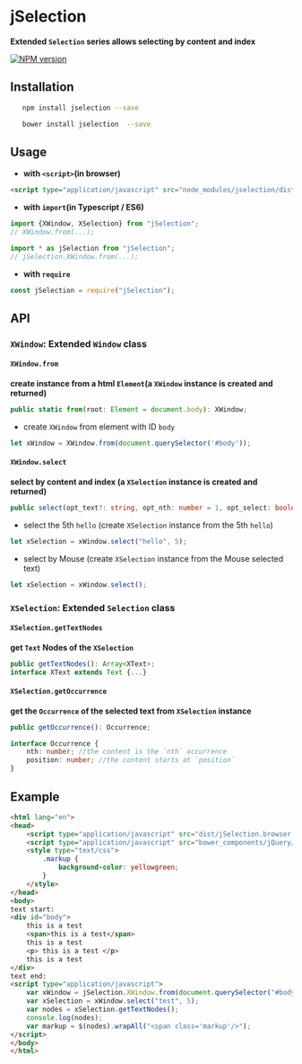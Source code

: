 # jSelection
__Extended `Selection` series allows selecting by content and index__

[![NPM version](https://img.shields.io/npm/v/jSelection.svg)](https://www.npmjs.com/package/jselection)

## Installation
``` bash
   npm install jselection --save
```
``` bash
   bower install jselection  --save
```

## Usage
* __with `<script>`(in browser)__
``` html
<script type="application/javascript" src="node_modules/jselection/dist/jSelection.browser.js"></script>
```
* __with `import`(in Typescript / ES6)__
``` typescript
import {XWindow, XSelection} from "jSelection";
// XWindow.from(...);
```
``` typescript
import * as jSelection from "jSelection";
// jSelection.XWindow.from(...);
```
* __with `require`__
``` javascript
const jSelection = require("jSelection");
```

## API
### **`XWindow`**: Extended **`Window`** class 

#### `XWindow.from`
__create instance from a html `Element`(a `XWindow` instance is created and returned)__
``` typescript
public static from(root: Element = document.body): XWindow;
```
* create `XWindow` from element with ID `body`
``` javascript
let xWindow = XWindow.from(document.querySelector('#body'));
```

#### `XWindow.select`
__select by content and index (a `XSelection` instance is created and returned)__
``` typescript
public select(opt_text?: string, opt_nth: number = 1, opt_select: boolean = false): XSelection;
```
* select the 5th `hello` (create `XSelection` instance from the 5th `hello`)
``` javascript
let xSelection = xWindow.select("hello", 5);
```
* select by Mouse (create `XSelection` instance from the Mouse selected text)
``` javascript
let xSelection = xWindow.select();
```

### __`XSelection`__: Extended __`Selection`__ class

#### `XSelection.getTextNodes`
__get `Text` Nodes of the `XSelection`__
``` typescript
public getTextNodes(): Array<XText>;
interface XText extends Text {...}
```

#### `XSelection.getOccurrence`
__get the `Occurrence` of the selected text from `XSelection` instance__
``` typescript
public getOccurrence(): Occurrence;

interface Occurrence {
    nth: number; //the content is the `nth` occurrence
    position: number; //the content starts at `position`
}
```

## Example
``` html
<html lang="en">
<head>
    <script type="application/javascript" src="dist/jSelection.browser.js"></script>
    <script type="application/javascript" src="bower_components/jQuery/dist/jquery.min.js"></script>
    <style type="text/css">
        .markup {
            background-color: yellowgreen;
        }
    </style>
</head>
<body>
text start: 
<div id="body">
    this is a test
    <span>this is a test</span>
    this is a test
    <p> this is a test </p>
    this is a test
</div>
text end: 
<script type="application/javascript">
    var xWindow = jSelection.XWindow.from(document.querySelector("#body"));
    var xSelection = xWindow.select("test", 5);
    var nodes = xSelection.getTextNodes();
    console.log(nodes);
    var markup = $(nodes).wrapAll("<span class='markup'/>");
</script>
</body>
</html>
```
